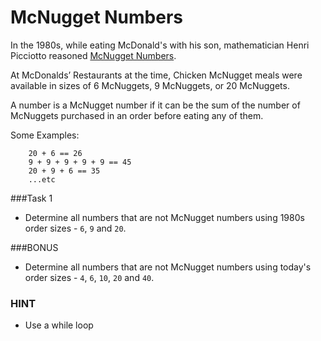 McNugget Numbers
==================

In the 1980s, while eating McDonald's with his son, mathematician Henri Picciotto reasoned [McNugget Numbers](http://en.wikipedia.org/wiki/Coin_problem#McNugget_numbers).

At McDonalds’ Restaurants at the time, Chicken McNugget meals were available in sizes of 6 McNuggets, 9 McNuggets, or 20 McNuggets. 

A number is a McNugget number if it can be the sum of the number of McNuggets purchased in an order before eating any of them.

Some Examples:

		20 + 6 == 26
		9 + 9 + 9 + 9 + 9 == 45
		20 + 9 + 6 == 35
		...etc

###Task 1

* Determine all numbers that are not McNugget numbers using 1980s order sizes - `6`, `9` and `20`.

###BONUS

* Determine all numbers that are not McNugget numbers using today's order sizes - `4`, `6`, `10`, `20` and `40`.

### HINT

* Use a while loop